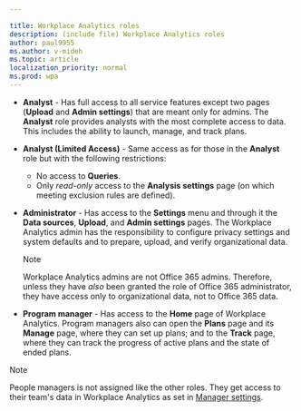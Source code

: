 ```yaml
---

title: Workplace Analytics roles
description: (include file) Workplace Analytics roles 
author: paul9955
ms.author: v-mideh
ms.topic: article
localization_priority: normal 
ms.prod: wpa
---
```


* **Analyst** - Has full access to all service features except two pages (**Upload** and **Admin settings**) that are meant only for admins. The **Analyst** role provides analysts with the most complete access to data. This includes the ability to launch, manage, and track plans.

* **Analyst (Limited Access)** - Same access as for those in the **Analyst** role but with the following restrictions:
   * No access to **Queries**.
   * Only _read-only_ access to the **Analysis settings** page (on which meeting exclusion rules are defined).

* **Administrator** - Has access to the **Settings** menu and through it the **Data sources**, **Upload**, and **Admin settings** pages. The Workplace Analytics admin has the responsibility to configure privacy settings and system defaults and to prepare, upload, and verify organizational data.

  > [!NOTE]
  > Workplace Analytics admins are not Office 365 admins. Therefore, unless they have *also* been granted the role of Office 365 administrator, they have access only to organizational data, not to Office 365 data.

* **Program manager** - Has access to the **Home** page of Workplace Analytics. Program managers also can open the **Plans** page and its **Manage** page, where they can set up plans; and to the **Track** page, where they can track the progress of active plans and the state of ended plans.

>[!Note]
>People managers is not assigned like the other roles. They get access to their team's data in Workplace Analytics as set in [Manager settings](../use/settings.md#manager-settings).
